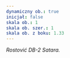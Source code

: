 ```yaml
---
dynamiczny ob.: true
inicjał: false
skala ob.: 1
skala ob. szer.: 1
skala ob. z boku: 1.33
---
```


*Rostović DB-2 Satara.*